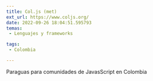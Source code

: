 ```yaml
---
title: Col.js (met)
ext_url: https://www.coljs.org/
date: 2022-09-26 18:04:51.595793
temas:
 - Lenguajes y frameworks

tags:
 - Colombia

---
```


Paraguas para comunidades de JavasScript en Colombia

    